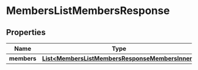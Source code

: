 

# MembersListMembersResponse


## Properties

| Name | Type | Description | Notes |
|------------ | ------------- | ------------- | -------------|
|**members** | [**List&lt;MembersListMembersResponseMembersInner&gt;**](MembersListMembersResponseMembersInner.md) |  |  |



